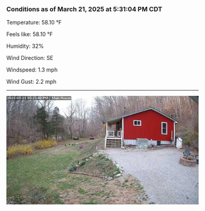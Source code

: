 ### Conditions as of March 21, 2025 at 5:31:04 PM CDT 

Temperature: 58.10 &deg;F

Feels like: 58.10 &deg;F

Humidity: 32%

Wind Direction: SE

Windspeed: 1.3 mph

Wind Gust: 2.2 mph

---

<img src="./images/latest.jpeg"/>

